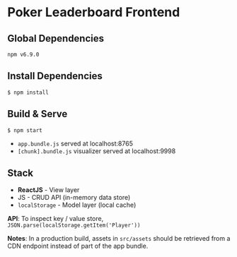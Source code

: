 # Poker Leaderboard Frontend

## Global Dependencies
```npm v6.9.0```

## Install Dependencies
```$ npm install```

## Build & Serve
```$ npm start```
- `app.bundle.js` served at localhost:8765
- `[chunk].bundle.js` visualizer served at localhost:9998

## Stack
- **ReactJS** - View layer
- JS - CRUD API (in-memory data store)
- `localStorage` - Model layer (local cache)

__API__: To inspect key / value store, ```JSON.parse(localStorage.getItem('Player'))```

__Notes__: In a production build, assets in `src/assets` should be retrieved from a CDN endpoint instead of part of the app bundle.
